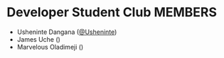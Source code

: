 # Developer Student Club MEMBERS

* Usheninte Dangana ([@Usheninte](https://github.com/Usheninte))  
* James Uche ()  
* Marvelous Oladimeji ()  
